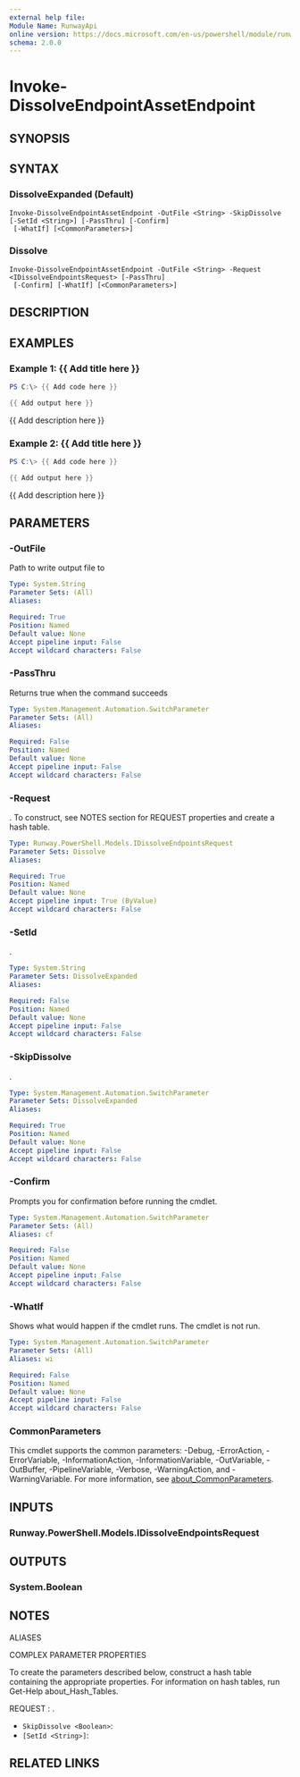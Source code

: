 ```yaml
---
external help file:
Module Name: RunwayApi
online version: https://docs.microsoft.com/en-us/powershell/module/runwayapi/invoke-dissolveendpointassetendpoint
schema: 2.0.0
---
```


# Invoke-DissolveEndpointAssetEndpoint

## SYNOPSIS


## SYNTAX

### DissolveExpanded (Default)
```
Invoke-DissolveEndpointAssetEndpoint -OutFile <String> -SkipDissolve [-SetId <String>] [-PassThru] [-Confirm]
 [-WhatIf] [<CommonParameters>]
```

### Dissolve
```
Invoke-DissolveEndpointAssetEndpoint -OutFile <String> -Request <IDissolveEndpointsRequest> [-PassThru]
 [-Confirm] [-WhatIf] [<CommonParameters>]
```

## DESCRIPTION


## EXAMPLES

### Example 1: {{ Add title here }}
```powershell
PS C:\> {{ Add code here }}

{{ Add output here }}
```

{{ Add description here }}

### Example 2: {{ Add title here }}
```powershell
PS C:\> {{ Add code here }}

{{ Add output here }}
```

{{ Add description here }}

## PARAMETERS

### -OutFile
Path to write output file to

```yaml
Type: System.String
Parameter Sets: (All)
Aliases:

Required: True
Position: Named
Default value: None
Accept pipeline input: False
Accept wildcard characters: False
```

### -PassThru
Returns true when the command succeeds

```yaml
Type: System.Management.Automation.SwitchParameter
Parameter Sets: (All)
Aliases:

Required: False
Position: Named
Default value: None
Accept pipeline input: False
Accept wildcard characters: False
```

### -Request
.
To construct, see NOTES section for REQUEST properties and create a hash table.

```yaml
Type: Runway.PowerShell.Models.IDissolveEndpointsRequest
Parameter Sets: Dissolve
Aliases:

Required: True
Position: Named
Default value: None
Accept pipeline input: True (ByValue)
Accept wildcard characters: False
```

### -SetId
.

```yaml
Type: System.String
Parameter Sets: DissolveExpanded
Aliases:

Required: False
Position: Named
Default value: None
Accept pipeline input: False
Accept wildcard characters: False
```

### -SkipDissolve
.

```yaml
Type: System.Management.Automation.SwitchParameter
Parameter Sets: DissolveExpanded
Aliases:

Required: True
Position: Named
Default value: None
Accept pipeline input: False
Accept wildcard characters: False
```

### -Confirm
Prompts you for confirmation before running the cmdlet.

```yaml
Type: System.Management.Automation.SwitchParameter
Parameter Sets: (All)
Aliases: cf

Required: False
Position: Named
Default value: None
Accept pipeline input: False
Accept wildcard characters: False
```

### -WhatIf
Shows what would happen if the cmdlet runs.
The cmdlet is not run.

```yaml
Type: System.Management.Automation.SwitchParameter
Parameter Sets: (All)
Aliases: wi

Required: False
Position: Named
Default value: None
Accept pipeline input: False
Accept wildcard characters: False
```

### CommonParameters
This cmdlet supports the common parameters: -Debug, -ErrorAction, -ErrorVariable, -InformationAction, -InformationVariable, -OutVariable, -OutBuffer, -PipelineVariable, -Verbose, -WarningAction, and -WarningVariable. For more information, see [about_CommonParameters](http://go.microsoft.com/fwlink/?LinkID=113216).

## INPUTS

### Runway.PowerShell.Models.IDissolveEndpointsRequest

## OUTPUTS

### System.Boolean

## NOTES

ALIASES

COMPLEX PARAMETER PROPERTIES

To create the parameters described below, construct a hash table containing the appropriate properties. For information on hash tables, run Get-Help about_Hash_Tables.


REQUEST <IDissolveEndpointsRequest>: .
  - `SkipDissolve <Boolean>`: 
  - `[SetId <String>]`: 

## RELATED LINKS

